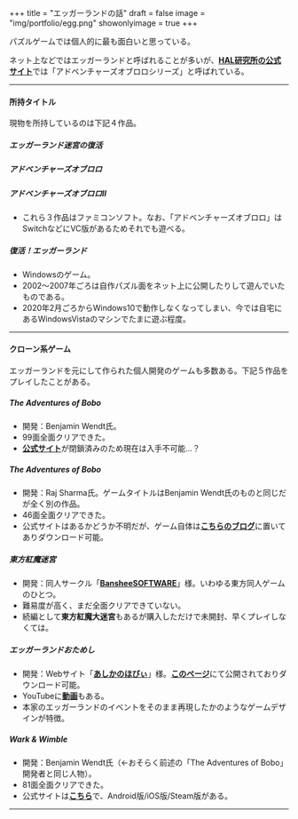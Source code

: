 +++
title = "エッガーランドの話"
draft = false
image = "img/portfolio/egg.png"
showonlyimage = true
+++

パズルゲームでは個人的に最も面白いと思っている。
<!--more-->

ネット上などではエッガーランドと呼ばれることが多いが、[**HAL研究所の公式サイト**](https://www.hallab.co.jp/works/series/lolo/)では「アドベンチャーズオブロロシリーズ」と呼ばれている。

***
#### 所持タイトル
現物を所持しているのは下記４作品。
##### エッガーランド迷宮の復活
##### アドベンチャーズオブロロ
##### アドベンチャーズオブロロⅡ
* これら３作品はファミコンソフト。なお、「アドベンチャーズオブロロ」はSwitchなどにVC版があるためそれでも遊べる。
##### 復活！エッガーランド
* Windowsのゲーム。
* 2002～2007年ごろは自作パズル面をネット上に公開したりして遊んでいたものである。
* 2020年2月ごろからWindows10で動作しなくなってしまい、今では自宅にあるWindowsVistaのマシンでたまに遊ぶ程度。

***
#### クローン系ゲーム
エッガーランドを元にして作られた個人開発のゲームも多数ある。下記５作品をプレイしたことがある。
##### The Adventures of Bobo
* 開発：Benjamin Wendt氏。
* 99面全面クリアできた。
* [**公式サイト**](http://www.nebslilypad.com/)が閉鎖済みのため現在は入手不可能…？
##### The Adventures of Bobo
* 開発：Raj Sharma氏。ゲームタイトルはBenjamin Wendt氏のものと同じだが全く別の作品。
* 46面全面クリアできた。
* 公式サイトはあるかどうか不明だが、ゲーム自体は[**こちらのブログ**](https://www.zurd.ca/a-tribute-to-adventures-of-lolo-and-others/#2005-adventures-of-bobo)に置いてありダウンロード可能。
##### 東方紅魔迷宮
* 開発：同人サークル「[**BansheeSOFTWARE**](http://www.banshee.jp/)」様。いわゆる東方同人ゲームのひとつ。
* 難易度が高く、まだ全面クリアできていない。
* 続編として**東方紅魔大迷宮**もあるが購入しただけで未開封、早くプレイしなくては。
##### エッガーランドおためし
* 開発：Webサイト「[**あしかのほびぃ**](http://karamer.rosx.net/)」様。[**このページ**](http://karamer.rosx.net/?notices/48)にて公開されておりダウンロード可能。
* YouTubeに[**動画**](https://www.youtube.com/watch?v=KXKqrvbcE6M)もある。
* 本家のエッガーランドのイベントをそのまま再現したかのようなゲームデザインが特徴。
##### Wark & Wimble
* 開発：Benjamin Wendt氏（←おそらく前述の「The Adventures of Bobo」開発者と同じ人物）。
* 81面全面クリアできた。
* 公式サイトは[**こちら**](https://www.warkandwimble.com/)で、Android版/iOS版/Steam版がある。

***












